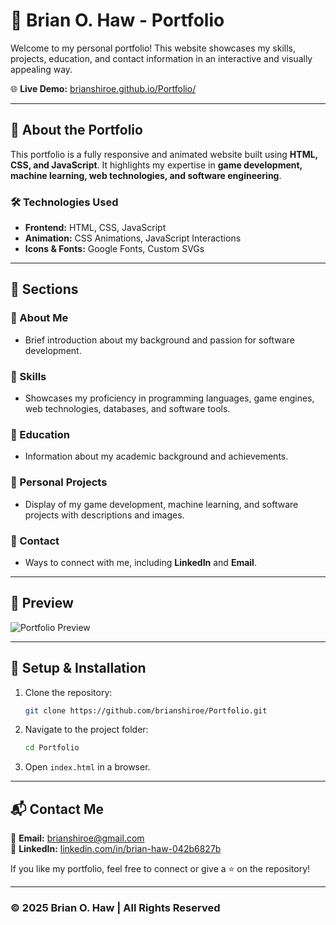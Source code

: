 # 📌 Brian O. Haw - Portfolio

Welcome to my personal portfolio! This website showcases my skills, projects, education, and contact information in an interactive and visually appealing way.

🌐 **Live Demo:** [brianshiroe.github.io/Portfolio/](https://brianshiroe.github.io/Portfolio/)

---

## 📖 About the Portfolio
This portfolio is a fully responsive and animated website built using **HTML, CSS, and JavaScript**. It highlights my expertise in **game development, machine learning, web technologies, and software engineering**.

### 🛠️ Technologies Used
- **Frontend:** HTML, CSS, JavaScript
- **Animation:** CSS Animations, JavaScript Interactions
- **Icons & Fonts:** Google Fonts, Custom SVGs

---

## 📂 Sections
### 🔹 About Me
- Brief introduction about my background and passion for software development.

### 🔹 Skills
- Showcases my proficiency in programming languages, game engines, web technologies, databases, and software tools.

### 🔹 Education
- Information about my academic background and achievements.

### 🔹 Personal Projects
- Display of my game development, machine learning, and software projects with descriptions and images.

### 🔹 Contact
- Ways to connect with me, including **LinkedIn** and **Email**.

---

## 📸 Preview
![Portfolio Preview](image/preview.png)

---

## 🚀 Setup & Installation
1. Clone the repository:
   ```bash
   git clone https://github.com/brianshiroe/Portfolio.git
   ```
2. Navigate to the project folder:
   ```bash
   cd Portfolio
   ```
3. Open `index.html` in a browser.

---

## 📬 Contact Me
📩 **Email:** [brianshiroe@gmail.com](mailto:brianshiroe@gmail.com)  
🔗 **LinkedIn:** [linkedin.com/in/brian-haw-042b6827b](https://www.linkedin.com/in/brian-haw-042b6827b/)

If you like my portfolio, feel free to connect or give a ⭐ on the repository!

---

### © 2025 Brian O. Haw | All Rights Reserved